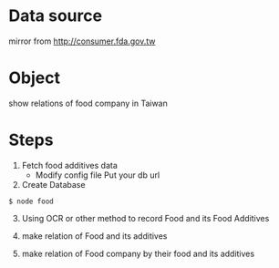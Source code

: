 # Data source

mirror from http://consumer.fda.gov.tw

# Object

show relations of food company in Taiwan

# Steps
1. Fetch food additives data
	* Modify config file
		Put your db url
2. Create Database
```
$ node food
```
3. Using OCR or other method to record Food and its Food Additives

4. make relation of Food and its additives 

5. make relation of Food company by their food and its additives